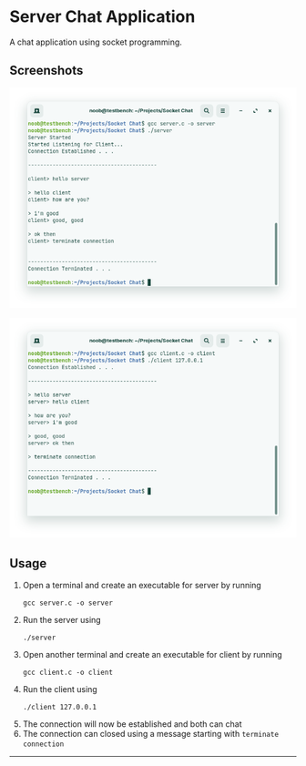 # Server Chat Application

A chat application using socket programming.

## Screenshots

![Server Console](./screenshots/server.png)

![Client Console](./screenshots/client.png)

## Usage

1. Open a terminal and create an executable for server by running
    ```
    gcc server.c -o server
    ```
2. Run the server using
    ```
    ./server
    ```
3. Open another terminal and create an executable for client by running
    ```
    gcc client.c -o client
    ```
4. Run the client using
    ```
    ./client 127.0.0.1
    ```
5. The connection will now be established and both can chat
6. The connection can closed using a message starting with `terminate connection`

---
